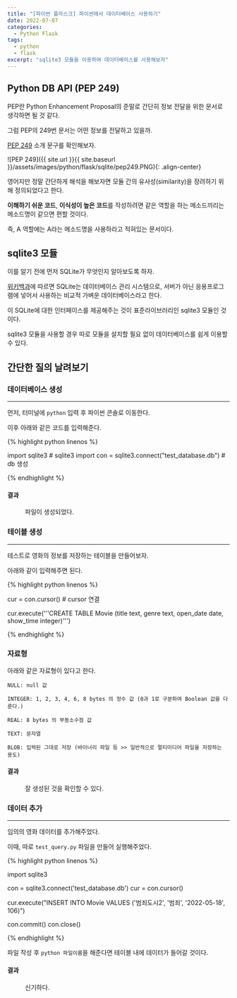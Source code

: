 ```yaml
---
title: "[파이썬 플라스크] 파이썬에서 데이터베이스 사용하기"
date: 2022-07-07
categories:
  - Python Flask
tags:
  - python
  - flask
excerpt: "sqlite3 모듈을 이용하여 데이터베이스를 사용해보자"
---
```


## Python DB API (PEP 249)

PEP란 Python Enhancement Proposal의 준말로 간단히 정보 전달을 위한 문서로 생각하면 될 것 같다.

그럼 PEP의 249번 문서는 어떤 정보를 전달하고 있을까.

[PEP 249](https://peps.python.org/pep-0249/) 소개 문구를 확인해보자.

![PEP 249]({{ site.url }}{{ site.baseurl }}/assets/images/python/flask/sqlite/pep249.PNG){: .align-center}

영어지만 정말 간단하게 해석을 해보자면 모듈 간의 유사성(similarity)을 장려하기 위해 정의되었다고 한다.

**이해하기 쉬운 코드**, **이식성이 높은 코드**를 작성하려면 같은 역할을 하는 메소드끼리는 메소드명이 같으면 편할 것이다.

즉, A 역할에는 A라는 메소드명을 사용하라고 적혀있는 문서이다.

## sqlite3 모듈

이를 알기 전에 먼저 SQLite가 무엇인지 알아보도록 하자.

[위키백과](https://ko.wikipedia.org/wiki/SQLite)에 따르면 SQLite는 데이터베이스 관리 시스템으로, 서버가 아닌 응용프로그램에 넣어서 사용하는 비교적 가벼운 데이터베이스라고 한다.

이 SQLite에 대한 인터페이스를 제공해주는 것이 표준라이브러리인 sqlite3 모듈인 것이다.

sqlite3 모듈을 사용할 경우 따로 모듈을 설치할 필요 없이 데이터베이스를 쉽게 이용할 수 있다.

## 간단한 질의 날려보기

### 데이터베이스 생성

---

먼저, 터미널에 `python` 입력 후 파이썬 콘솔로 이동한다.

이후 아래와 같은 코드를 입력해준다.

{% highlight python linenos %}

import sqlite3 # sqlite3 import
con = sqlite3.connect("test_database.db") # db 생성

{% endhighlight %}

#### 결과

<figure>
  <img src="{{ site.url }}{{ site.baseurl }}/assets/images/python/flask/sqlite/conDB_rst.PNG" alt="">
  <figcaption>파일이 생성되었다.</figcaption>
</figure>

### 테이블 생성

---

테스트로 영화의 정보를 저장하는 테이블을 만들어보자.

아래와 같이 입력해주면 된다.

{% highlight python linenos %}

cur = con.cursor() # cursor 연결

cur.execute('''CREATE TABLE Movie
                (title text, genre text, open_date date, show_time integer)''')

{% endhighlight %}

### 자료형

아래와 같은 자료형이 있다고 한다.

```
NULL: null 값

INTEGER: 1, 2, 3, 4, 6, 8 bytes 의 정수 값 (0과 1로 구분하여 Boolean 값을 다룬다.)

REAL: 8 bytes 의 부동소수점 값

TEXT: 문자열

BLOB: 입력된 그대로 저장 (바이너리 파일 등 >> 일반적으로 멀티미디어 파일을 저장하는 용도)
```

#### 결과

<figure>
  <img src="{{ site.url }}{{ site.baseurl }}/assets/images/python/flask/sqlite/crtTable_rst.PNG" alt="">
  <figcaption>잘 생성된 것을 확인할 수 있다.</figcaption>
</figure>

### 데이터 추가

---

임의의 영화 데이터를 추가해주었다.

이때, 따로 `test_query.py` 파일을 만들어 실행해주었다.

{% highlight python linenos %}

import sqlite3

con = sqlite3.connect('test_database.db')
cur = con.cursor()

cur.execute("INSERT INTO Movie VALUES ('범죄도시2', '범죄', '2022-05-18', 106)")

con.commit()
con.close()

{% endhighlight %}

파일 작성 후 `python 파일이름`을 해준다면 테이블 내에 데이터가 들어갈 것이다.

#### 결과

<figure>
  <img src="{{ site.url }}{{ site.baseurl }}/assets/images/python/flask/sqlite/addTable_rst.PNG" alt="">
  <figcaption>신기하다.</figcaption>
</figure>

